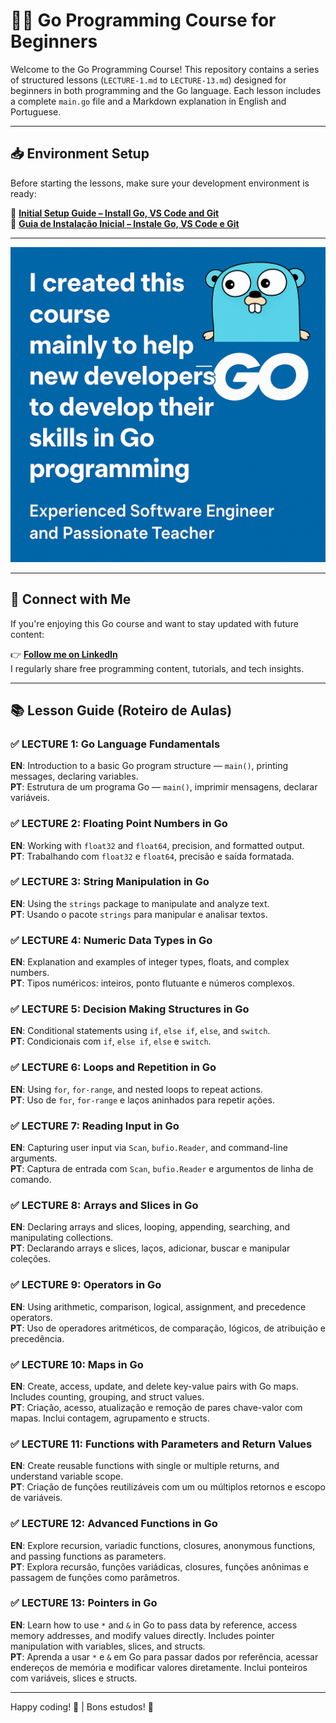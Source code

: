 # 🧑‍💻 Go Programming Course for Beginners

Welcome to the Go Programming Course! This repository contains a series of structured lessons (`LECTURE-1.md` to `LECTURE-13.md`) designed for beginners in both programming and the Go language. Each lesson includes a complete `main.go` file and a Markdown explanation in English and Portuguese.

---

## 📥 Environment Setup

Before starting the lessons, make sure your development environment is ready:

📄 **[Initial Setup Guide – Install Go, VS Code and Git](./INITIAL-SETUP.md)**  
📄 **[Guia de Instalação Inicial – Instale Go, VS Code e Git](./INITIAL-SETUP.md)**

---

![Go Course Logo](https://github.com/profmaddo/go-language-fundamentals-for-beginners-by-Marco-Maddo/blob/main/images/post-curso-go-language.png?raw=true)

---

## 🤝 Connect with Me

If you're enjoying this Go course and want to stay updated with future content:

👉 **[Follow me on LinkedIn](https://linkedin.com/comm/mynetwork/discovery-see-all?usecase=PEOPLE_FOLLOWS&followMember=marcomaddo)**  
I regularly share free programming content, tutorials, and tech insights.

---

## 📚 Lesson Guide (Roteiro de Aulas)

### ✅ LECTURE 1: Go Language Fundamentals  
**EN**: Introduction to a basic Go program structure — `main()`, printing messages, declaring variables.  
**PT**: Estrutura de um programa Go — `main()`, imprimir mensagens, declarar variáveis.

### ✅ LECTURE 2: Floating Point Numbers in Go  
**EN**: Working with `float32` and `float64`, precision, and formatted output.  
**PT**: Trabalhando com `float32` e `float64`, precisão e saída formatada.

### ✅ LECTURE 3: String Manipulation in Go  
**EN**: Using the `strings` package to manipulate and analyze text.  
**PT**: Usando o pacote `strings` para manipular e analisar textos.

### ✅ LECTURE 4: Numeric Data Types in Go  
**EN**: Explanation and examples of integer types, floats, and complex numbers.  
**PT**: Tipos numéricos: inteiros, ponto flutuante e números complexos.

### ✅ LECTURE 5: Decision Making Structures in Go  
**EN**: Conditional statements using `if`, `else if`, `else`, and `switch`.  
**PT**: Condicionais com `if`, `else if`, `else` e `switch`.

### ✅ LECTURE 6: Loops and Repetition in Go  
**EN**: Using `for`, `for-range`, and nested loops to repeat actions.  
**PT**: Uso de `for`, `for-range` e laços aninhados para repetir ações.

### ✅ LECTURE 7: Reading Input in Go  
**EN**: Capturing user input via `Scan`, `bufio.Reader`, and command-line arguments.  
**PT**: Captura de entrada com `Scan`, `bufio.Reader` e argumentos de linha de comando.

### ✅ LECTURE 8: Arrays and Slices in Go  
**EN**: Declaring arrays and slices, looping, appending, searching, and manipulating collections.  
**PT**: Declarando arrays e slices, laços, adicionar, buscar e manipular coleções.

### ✅ LECTURE 9: Operators in Go  
**EN**: Using arithmetic, comparison, logical, assignment, and precedence operators.  
**PT**: Uso de operadores aritméticos, de comparação, lógicos, de atribuição e precedência.

### ✅ LECTURE 10: Maps in Go  
**EN**: Create, access, update, and delete key-value pairs with Go maps. Includes counting, grouping, and struct values.  
**PT**: Criação, acesso, atualização e remoção de pares chave-valor com mapas. Inclui contagem, agrupamento e structs.

### ✅ LECTURE 11: Functions with Parameters and Return Values  
**EN**: Create reusable functions with single or multiple returns, and understand variable scope.  
**PT**: Criação de funções reutilizáveis com um ou múltiplos retornos e escopo de variáveis.

### ✅ LECTURE 12: Advanced Functions in Go  
**EN**: Explore recursion, variadic functions, closures, anonymous functions, and passing functions as parameters.  
**PT**: Explora recursão, funções variádicas, closures, funções anônimas e passagem de funções como parâmetros.

### ✅ LECTURE 13: Pointers in Go  
**EN**: Learn how to use `*` and `&` in Go to pass data by reference, access memory addresses, and modify values directly. Includes pointer manipulation with variables, slices, and structs.  
**PT**: Aprenda a usar `*` e `&` em Go para passar dados por referência, acessar endereços de memória e modificar valores diretamente. Inclui ponteiros com variáveis, slices e structs.

---

Happy coding! 🎉 | Bons estudos! 📘
